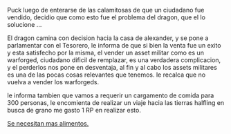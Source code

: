 Puck luego de enterarse de las calamitosas de que un ciudadano fue vendido, decidio que como esto fue el problema del dragon,  que el lo solucione
... 

El dragon  camina con decision hacia la casa de alexander, y se pone a parlamentar con el Tesorero, le informa de que si bien la venta fue un exito y esta satisfecho por la misma,  el vender un asset militar como es un warforged, ciudadano dificil de remplazar, es una verdadera complicacion, y el perderlos nos pone en  desventaja,  al fin y al cabo los assets militares es una de las pocas cosas relevantes que tenemos.  le recalca que no vuelva a vender los warforgeds. 

le informa tambien que vamos a requerir  un cargamento de comida  para  300 personas, le encomienta de realizar un viaje hacia las tierras halfling en busca de grano
me gasto  1 RP en realizar esto.

[Se necesitan mas alimentos.](../../Kmu/Kass/Se%20necesitan%20mas%20alimentos..md)